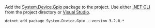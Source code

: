 Add the [System.Device.Gpio](https://www.nuget.org/packages/System.Device.Gpio/) package to the project. Use either [.NET CLI](../../core/tools/dotnet-package-add.md) from the project directory or [Visual Studio](/nuget/consume-packages/install-use-packages-visual-studio).

```dotnetcli
dotnet add package System.Device.Gpio --version 3.2.0-*
```
